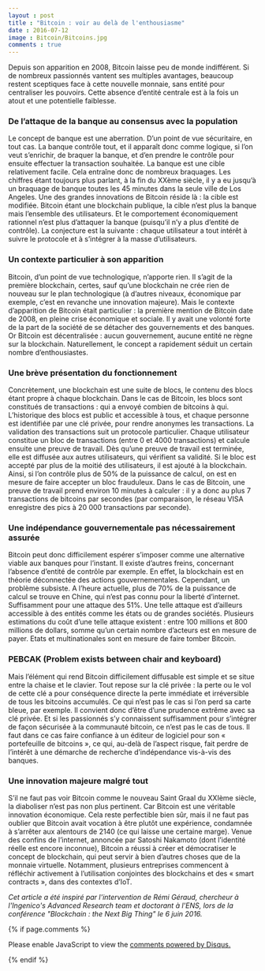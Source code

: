 ```yaml
---
layout : post
title : "Bitcoin : voir au delà de l'enthousiasme"
date : 2016-07-12
image : Bitcoin/Bitcoins.jpg
comments : true
---
```


<p class="intro"><span class="dropcap">D</span>epuis son apparition en 2008, Bitcoin laisse peu de monde indifférent. Si de nombreux passionnés vantent ses multiples avantages, beaucoup restent sceptiques face à cette nouvelle monnaie, sans entité pour centraliser les pouvoirs. Cette absence d’entité centrale est à la fois un atout et une potentielle faiblesse.</p>

### De l’attaque de la banque au consensus avec la population

Le concept de banque est une aberration. D’un point de vue sécuritaire, en tout cas. La banque contrôle tout, et il apparaît donc comme logique, si l’on veut s’enrichir, de braquer la banque, et d’en prendre le contrôle pour ensuite effectuer la transaction souhaitée. La banque est une cible relativement facile. Cela entraîne donc de nombreux braquages. Les chiffres étant toujours plus parlant, à la fin du XXème siècle, il y a eu jusqu’à un braquage de banque toutes les 45 minutes dans la seule ville de Los Angeles. Une des grandes innovations de Bitcoin réside là : la cible est modifiée. Bitcoin étant une blockchain publique, la cible n’est plus la banque mais l’ensemble des utilisateurs. Et le comportement économiquement rationnel n’est plus d’attaquer la banque (puisqu’il n’y a plus d’entité de contrôle). La conjecture est la suivante : chaque utilisateur a tout intérêt à suivre le protocole et à s’intégrer à la masse d’utilisateurs.

### Un contexte particulier à son apparition

Bitcoin, d’un point de vue technologique, n’apporte rien. Il s’agit de la première blockchain, certes, sauf qu’une blockchain ne crée rien de nouveau sur le plan technologique (à d’autres niveaux, économique par exemple, c’est en revanche une innovation majeure). Mais le contexte d’apparition de Bitcoin était particulier : la première mention de Bitcoin date de 2008, en pleine crise économique et sociale. Il y avait une volonté forte de la part de la société de se détacher des gouvernements et des banques. Or Bitcoin est décentralisée : aucun gouvernement, aucune entité ne règne sur la blockchain. Naturellement, le concept a rapidement séduit un certain nombre d’enthousiastes.

### Une brève présentation du fonctionnement

Concrètement, une blockchain est une suite de blocs, le contenu des blocs étant propre à chaque blockchain. Dans le cas de Bitcoin, les blocs sont constitués de transactions : qui a envoyé combien de bitcoins à qui. L’historique des blocs est public et accessible à tous, et chaque personne est identifiée par une clé privée, pour rendre anonymes les transactions. La validation des transactions suit un protocole particulier. Chaque utilisateur constitue un bloc de transactions (entre 0 et 4000 transactions) et calcule ensuite une preuve de travail. Dès qu’une preuve de travail est terminée, elle est diffusée aux autres utilisateurs, qui vérifient sa validité. Si le bloc est accepté par plus de la moitié des utilisateurs, il est ajouté à la blockchain. Ainsi, si l’on contrôle plus de 50% de la puissance de calcul, on est en mesure de faire accepter un bloc frauduleux. Dans le cas de Bitcoin, une preuve de travail prend environ 10 minutes à calculer : il y a donc au plus 7 transactions de bitcoins par secondes (par comparaison, le réseau VISA enregistre des pics à 20 000 transactions par seconde).

### Une indépendance gouvernementale pas nécessairement assurée

Bitcoin peut donc difficilement espérer s’imposer comme une alternative viable aux banques pour l’instant. Il existe d’autres freins, concernant l’absence d’entité de contrôle par exemple. En effet, la blockchain est en théorie déconnectée des actions gouvernementales. Cependant, un problème subsiste. A l’heure actuelle, plus de 70% de la puissance de calcul se trouve en Chine, qui n’est pas connu pour la liberté d’internet. Suffisamment pour une attaque des 51%. Une telle attaque est d’ailleurs accessible à des entités comme les états ou de grandes sociétés. Plusieurs estimations du coût d’une telle attaque existent : entre 100 millions et 800 millions de dollars, somme qu’un certain nombre d’acteurs est en mesure de payer. Etats et multinationales sont en mesure de faire tomber Bitcoin.

### PEBCAK (Problem exists between chair and keyboard)

Mais l’élément qui rend Bitcoin difficilement diffusable est simple et se situe entre la chaise et le clavier. Tout repose sur la clé privée : la perte ou le vol de cette clé a pour conséquence directe la perte immédiate et irréversible de tous les bitcoins accumulés. Ce qui n’est pas le cas si l’on perd sa carte bleue, par exemple. Il convient donc d’être d’une prudence extrême avec sa clé privée. Et si les passionnés s’y connaissent suffisamment pour s’intégrer de façon sécurisée à la communauté bitcoin, ce n’est pas le cas de tous. Il faut dans ce cas faire confiance à un éditeur de logiciel pour son « portefeuille de bitcoins », ce qui, au-delà de l’aspect risque, fait perdre de l’intérêt à une démarche de recherche d’indépendance vis-à-vis des banques.

### Une innovation majeure malgré tout

S’il ne faut pas voir Bitcoin comme le nouveau Saint Graal du XXIème siècle, la diaboliser n’est pas non plus pertinent. Car Bitcoin est une véritable innovation économique. Cela reste perfectible bien sûr, mais il ne faut pas oublier que Bitcoin avait vocation à être plutôt une expérience, condamnée à s’arrêter aux alentours de 2140 (ce qui laisse une certaine marge). Venue des confins de l’internet, annoncée par Satoshi Nakamoto (dont l’identité réelle est encore inconnue), Bitcoin a réussi à créer et démocratiser le concept de blockchain, qui peut servir à bien d’autres choses que de la monnaie virtuelle. Notamment, plusieurs entreprises commencent à réfléchir activement à l’utilisation conjointes des blockchains et des « smart contracts », dans des contextes d’IoT.

<em>Cet article a été inspiré par l'intervention de Rémi Géraud, chercheur à l'Ingenico's Advanced Research team et doctorant à l'ENS, lors de la conférence "Blockchain : the Next Big Thing" le 6 juin 2016.</em>

{% if page.comments %}
<div id="disqus_thread"></div>
<script>

/**
 *  RECOMMENDED CONFIGURATION VARIABLES: EDIT AND UNCOMMENT THE SECTION BELOW TO INSERT DYNAMIC VALUES FROM YOUR PLATFORM OR CMS.
 *  LEARN WHY DEFINING THESE VARIABLES IS IMPORTANT: https://disqus.com/admin/universalcode/#configuration-variables */
/*
var disqus_config = function () {
    this.page.url = http://www.charlesgabouleaud.fr/blog/Bitcoin-voir-au-dela-de-lenthousiasme/;  // Replace PAGE_URL with your page's canonical URL variable
    this.page.identifier = PAGE_IDENTIFIER; // Replace PAGE_IDENTIFIER with your page's unique identifier variable
};
*/
(function() { // DON'T EDIT BELOW THIS LINE
    var d = document, s = d.createElement('script');
    s.src = '//charlesgabouleaud-fr.disqus.com/embed.js';
    s.setAttribute('data-timestamp', +new Date());
    (d.head || d.body).appendChild(s);
})();
</script>
<noscript>Please enable JavaScript to view the <a href="https://disqus.com/?ref_noscript">comments powered by Disqus.</a></noscript>
                                    
{% endif %}
